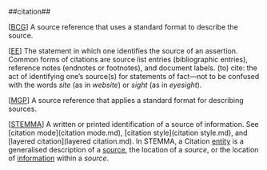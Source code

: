 ##citation##

\[[BCG](SOURCES.md#BCG)\] A source reference that uses a standard format to describe the source.

\[[EE](SOURCES.md#EE)\]  The statement in which one identifies the source of an assertion. Common forms of citations are source list entries (bibliographic entries), reference notes (endnotes or footnotes), and document labels.
(to) cite: the act of identifying one’s source(s) for statements of fact—not to be confused with the words *site* (as in *website*) or *sight* (as in *eyesight*).

\[[MGP](SOURCES.md#MGP)\] A source reference that applies a standard format for describing sources.

\[[STEMMA](SOURCES.md#STEMMA)\] A written or printed identification of a source of information. See [citation mode](citation mode.md), [citation style](citation style.md), and [layered citation](layered citation.md). In STEMMA, a Citation [entity](entity.md) is a generalised description of a [source](source.md), the location of a *source*, or the location of [information](information.md) within a *source*.

